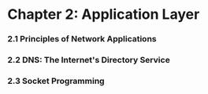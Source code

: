 # Chapter 2: Application Layer

### 2.1 Principles of Network Applications

### 2.2 DNS: The Internet's Directory Service

### 2.3 Socket Programming
